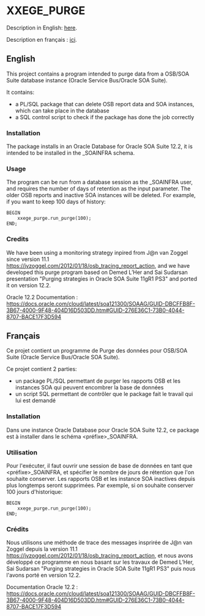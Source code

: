 # XXEGE_PURGE

Description in English: [here](#English).

Description en français : [ici](#Français).

## English

This project contains a program intended to purge data from a OSB/SOA Suite database instance (Oracle Service Bus/Oracle SOA Suite).

It contains:
- a PL/SQL package that can delete OSB report data and SOA instances, which can take place in the database
- a SQL control script to check if the package has done the job correctly

### Installation

The package installs in an Oracle Database for Oracle SOA Suite 12.2, it is intended to be installed in the <prefix>_SOAINFRA schema.

### Usage

The program can be run from a database session as the <prefix>_SOAINFRA user, and requires the number of days of retention as the input parameter. The older OSB reports and inactive SOA instances will be deleted. For example, if you want to keep 100 days of history:

```
BEGIN
    xxege_purge.run_purge(100);
END;
```

### Credits

We have been using a monitoring strategy inpired from J@n van Zoggel since version 11.1 https://jvzoggel.com/2012/01/18/osb_tracing_report_action, and we have developed this purge program based on Demed L’Her and Sai Sudarsan presentation "Purging strategies in Oracle SOA Suite 11gR1 PS3" and ported it on version 12.2.

Oracle 12.2 Documentation : https://docs.oracle.com/cloud/latest/soa121300/SOAAG/GUID-DBCFFB8F-3B67-4000-9F48-404D16D503DD.htm#GUID-276E36C1-73B0-4044-8707-BACE17F3D594

## Français

Ce projet contient un programme de Purge des données pour OSB/SOA Suite (Oracle Service Bus/Oracle SOA Suite).

Ce projet contient 2 parties:
- un package PL/SQL permettant de purger les rapports OSB et les instances SOA qui peuvent encombrer la base de données
- un script SQL permettant de contrôler que le package fait le travail qui lui est demandé

### Installation

Dans une instance Oracle Database pour Oracle SOA Suite 12.2, ce package est à installer dans le schéma <préfixe>_SOAINFRA.

### Utilisation

Pour l'exécuter, il faut ouvrir une session de base de données en tant que <préfixe>_SOAINFRA, et spécifier le nombre de jours de rétention que l'on souhaite conserver. Les rapports OSB et les instance SOA inactives depuis plus longtemps seront supprimées. Par exemple, si on souhaite conserver 100 jours d'historique:

```
BEGIN
    xxege_purge.run_purge(100);
END;
```

### Crédits

Nous utilisons une méthode de trace des messages insprirée de J@n van Zoggel depuis la version 11.1 https://jvzoggel.com/2012/01/18/osb_tracing_report_action, et nous avons développé ce programme en nous basant sur les travaux de Demed L’Her, Sai Sudarsan "Purging strategies in Oracle SOA Suite 11gR1 PS3" puis nous l'avons porté en version 12.2.

Documentation Oracle 12.2 : https://docs.oracle.com/cloud/latest/soa121300/SOAAG/GUID-DBCFFB8F-3B67-4000-9F48-404D16D503DD.htm#GUID-276E36C1-73B0-4044-8707-BACE17F3D594